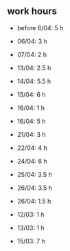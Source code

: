 ## work hours ##
- before 6/04:    5 h
- 06/04:          3 h
- 07/04:          2 h
- 13/04:          2.5 h
- 14/04:          5.5 h
- 15/04:          6 h
- 16/04:          1 h

- 16/04:          5 h
- 21/04:          3 h
- 22/04:          4 h
- 24/04:          6 h
- 25/04:          3.5 h
- 26/04:          3.5 h

- 26/04:          1.5 h
- 12/03:          1 h
- 13/03:          1 h
- 15/03:          7 h
